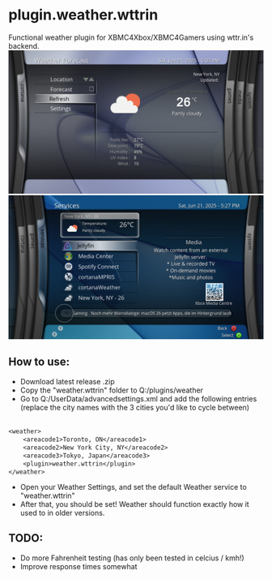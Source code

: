 # plugin.weather.wttrin
Functional weather plugin for XBMC4Xbox/XBMC4Gamers using wttr.in's backend.
![](screenshots/1.jpg)
![](screenshots/2.jpg)

## How to use:
- Download latest release .zip
- Copy the "weather.wttrin" folder to Q:/plugins/weather
- Go to Q:/UserData/advancedsettings.xml and add the following entries (replace the city names with the 3 cities you'd like to cycle between)

<pre><code>
&lt;weather&gt;
    &lt;areacode1&gt;Toronto, ON&lt;/areacode1&gt;
    &lt;areacode2&gt;New York City, NY&lt;/areacode2&gt;
    &lt;areacode3&gt;Tokyo, Japan&lt;/areacode3&gt;
    &lt;plugin&gt;weather.wttrin&lt;/plugin&gt;
&lt;/weather&gt;
</code></pre>

  - Open your Weather Settings, and set the default Weather service to "weather.wttrin"
  - After that, you should be set! Weather should function exactly how it used to in older versions.

  ## TODO:
  - Do more Fahrenheit testing (has only been tested in celcius / kmh!)
  - Improve response times somewhat
